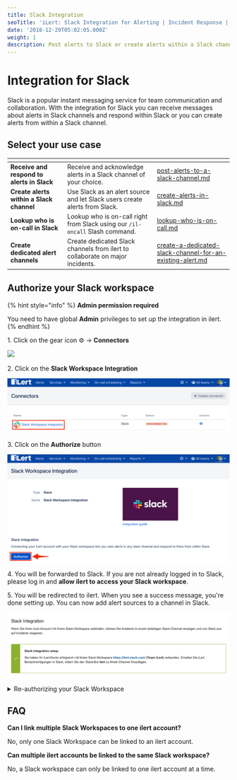 ```yaml
---
title: Slack Integration
seoTitle: 'iLert: Slack Integration for Alerting | Incident Response | Uptime'
date: '2018-12-29T05:02:05.000Z'
weight: 1
description: Post alerts to Slack or create alerts within a Slack channel
---
```


# Integration for Slack

Slack is a popular instant messaging service for team communication and collaboration. With the integration for Slack you can receive messages about alerts in Slack channels and respond within Slack or you can create alerts from within a Slack channel.

## Select your use case <a href="#in_slack" id="in_slack"></a>

<table data-card-size="large" data-view="cards"><thead><tr><th></th><th></th><th data-hidden data-card-target data-type="content-ref"></th></tr></thead><tbody><tr><td><strong>Receive and respond to alerts in Slack</strong></td><td>Receive and acknowledge alerts in a Slack channel of your choice.</td><td><a href="post-alerts-to-a-slack-channel.md">post-alerts-to-a-slack-channel.md</a></td></tr><tr><td><strong>Create alerts within a Slack channel</strong></td><td>Use Slack as an alert source and let Slack users create alerts from Slack.</td><td><a href="create-alerts-in-slack.md">create-alerts-in-slack.md</a></td></tr><tr><td><strong>Lookup who is on-call in Slack</strong></td><td>Lookup who is on-call right from Slack using our <code>/il-oncall</code> Slash command.</td><td><a href="lookup-who-is-on-call.md">lookup-who-is-on-call.md</a></td></tr><tr><td><strong>Create dedicated alert channels</strong></td><td>Create dedicated Slack channels from ilert to collaborate on major incidents.</td><td><a href="create-a-dedicated-slack-channel-for-an-existing-alert.md">create-a-dedicated-slack-channel-for-an-existing-alert.md</a></td></tr></tbody></table>

## Authorize your Slack workspace <a href="#in_ilert" id="in_ilert"></a>

{% hint style="info" %}
**Admin permission required**

You need to have global **Admin** privileges to set up the integration in ilert.
{% endhint %}

1\. Click on the gear icon ⚙ → **Connectors**

![](<../../.gitbook/assets/Notification\_Center (6).png>)

2\. Click on the **Slack Workspace Integration**

![](<../../.gitbook/assets/iLert (106).png>)

3\. Click on the **Authorize** button

![](<../../.gitbook/assets/iLert (105).png>)

4\. You will be forwarded to Slack. If you are not already logged in to Slack, please log in and **allow ilert to access your Slack workspace**.

5\. You will be redirected to ilert. When you see a success message, you're done setting up. You can now add alert sources to a channel in Slack.

![](../../.gitbook/assets/sl4.png)

<details>

<summary>Re-authorizing your Slack Workspace</summary>

You **may** need to re-authorize the bot for your Slack workspace in case new features of the bot require additional permissions e.g. alert actions or automatic user mapping.

Click on the gear icon ⚙ → **Connectors**, then click on the **Slack Workspace Integration** and on the **"Re-authorize Slack"** button

<img src="../../.gitbook/assets/iLert (101).png" alt="" data-size="original">

</details>

## FAQ <a href="#faq" id="faq"></a>

**Can I link multiple Slack Workspaces to one ilert account?**

No, only one Slack Workspace can be linked to an ilert account.

**Can multiple ilert accounts be linked to the same Slack workspace?**

No, a Slack workspace can only be linked to one ilert account at a time.&#x20;

